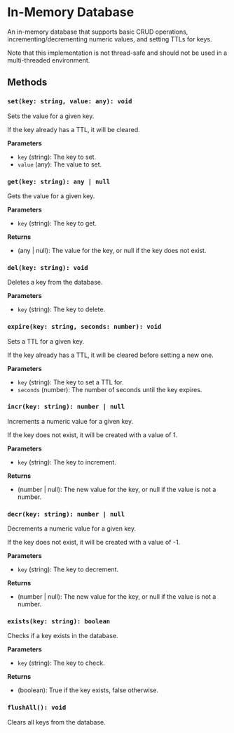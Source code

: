 # In-Memory Database

An in-memory database that supports basic CRUD operations, incrementing/decrementing numeric values, and setting TTLs for keys.

Note that this implementation is not thread-safe and should not be used in a multi-threaded environment.

## Methods

### `set(key: string, value: any): void`

Sets the value for a given key.

If the key already has a TTL, it will be cleared.

**Parameters**

- `key` (string): The key to set.
- `value` (any): The value to set.

### `get(key: string): any | null`

Gets the value for a given key.

**Parameters**

- `key` (string): The key to get.

**Returns**

- (any | null): The value for the key, or null if the key does not exist.

### `del(key: string): void`

Deletes a key from the database.

**Parameters**

- `key` (string): The key to delete.

### `expire(key: string, seconds: number): void`

Sets a TTL for a given key.

If the key already has a TTL, it will be cleared before setting a new one.

**Parameters**

- `key` (string): The key to set a TTL for.
- `seconds` (number): The number of seconds until the key expires.

### `incr(key: string): number | null`

Increments a numeric value for a given key.

If the key does not exist, it will be created with a value of 1.

**Parameters**

- `key` (string): The key to increment.

**Returns**

- (number | null): The new value for the key, or null if the value is not a number.

### `decr(key: string): number | null`

Decrements a numeric value for a given key.

If the key does not exist, it will be created with a value of -1.

**Parameters**

- `key` (string): The key to decrement.

**Returns**

- (number | null): The new value for the key, or null if the value is not a number.

### `exists(key: string): boolean`

Checks if a key exists in the database.

**Parameters**

- `key` (string): The key to check.

**Returns**

- (boolean): True if the key exists, false otherwise.

### `flushAll(): void`

Clears all keys from the database.

